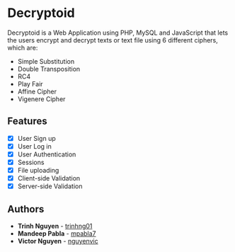 # Decryptoid

Decryptoid is a Web Application using PHP, MySQL and JavaScript that lets the users encrypt and decrypt texts or text file using 6 different ciphers, which are:

  * Simple Substitution
  * Double Transposition
  * RC4
  * Play Fair 
  * Affine Cipher
  * Vigenere Cipher

## Features
- [x] User Sign up
- [x] User Log in
- [x] User Authentication
- [x] Sessions
- [x] File uploading
- [x] Client-side Validation
- [x] Server-side Validation

## Authors 
* **Trinh Nguyen**  - [trinhng01](https://github.com/trinhng01)
* **Mandeep Pabla** - [mpabla7](https://github.com/mpabla7)
* **Victor Nguyen** - [nguyenvic](https://github.com/nguyenvic)

